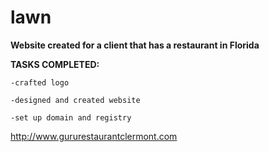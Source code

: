 # lawn
**Website created for a client that has a restaurant in Florida**


**TASKS COMPLETED:**
                                
    -crafted logo

    -designed and created website
                                
    -set up domain and registry
    
http://www.gururestaurantclermont.com
